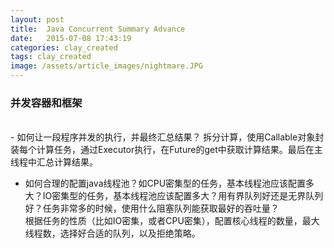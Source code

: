 ```yaml
---
layout: post
title:  Java Concurrent Summary Advance
date:   2015-07-08 17:43:19
categories: clay_created
tags: clay_created
image: /assets/article_images/nightmare.JPG
---
```

### 并发容器和框架  
<br>
- 如何让一段程序并发的执行，并最终汇总结果？   
拆分计算，使用Callable对象封装每个计算任务，通过Executor执行，在Future的get中获取计算结果。最后在主线程中汇总计算结果。

- 如何合理的配置java线程池？如CPU密集型的任务，基本线程池应该配置多大？IO密集型的任务，基本线程池应该配置多大？用有界队列好还是无界队列好？任务非常多的时候，使用什么阻塞队列能获取最好的吞吐量？    
根据任务的性质（比如IO密集，或者CPU密集），配置核心线程的数量，最大线程数，选择好合适的队列，以及拒绝策略。


